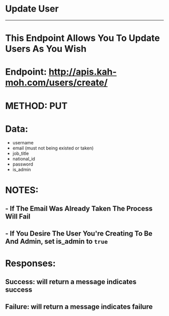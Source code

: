 # Update User

---

# This Endpoint Allows You To Update Users As You Wish

# Endpoint: http://apis.kah-moh.com/users/create/

# METHOD: PUT

# Data:

- username
- email (must not being existed or taken)
- job_title
- national_id
- password
- is_admin

# NOTES:

## - If The Email Was Already Taken The Process Will Fail

## - If You Desire The User You're Creating To Be And Admin, set is_admin to `true`

# Responses:

## Success: will return a message indicates success

## Failure: will return a message indicates failure
